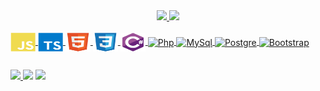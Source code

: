 
<div align="center">
  <a href="https://github.com/YuriPurcote">
  <img height="180em" src="https://github-readme-stats.vercel.app/api?username=YuriPurcote&show_icons=true&theme=dark&include_all_commits=true&count_private=true&hide_border=true&hide_title=true"/>
  <img height="180em" src="https://github-readme-stats.vercel.app/api/top-langs/?username=YuriPurcote&layout=compact&langs_count=7&theme=dark&hide_border=true&hide_title=true"/>
</div>
<div style="display: inline_block"><br>
  <img align="center" alt="Js" height="30" width="40" src="https://raw.githubusercontent.com/devicons/devicon/master/icons/javascript/javascript-plain.svg">
  <img align="center" alt="Ts" height="30" width="40" src="https://raw.githubusercontent.com/devicons/devicon/master/icons/typescript/typescript-plain.svg">
  <img align="center" alt="HTML" height="30" width="40" src="https://raw.githubusercontent.com/devicons/devicon/master/icons/html5/html5-original.svg">
  <img align="center" alt="CSS" height="30" width="40" src="https://raw.githubusercontent.com/devicons/devicon/master/icons/css3/css3-original.svg">
  <img align="center" alt="Csharp" height="30" width="40" src="https://raw.githubusercontent.com/devicons/devicon/master/icons/csharp/csharp-original.svg">
  <img align="center" alt="Php" height="30" width="40"  src="https://cdn.jsdelivr.net/gh/devicons/devicon/icons/php/php-plain.svg">
  <img align="center" alt="MySql" height="30" width="40"  src="https://cdn.jsdelivr.net/gh/devicons/devicon/icons/mysql/mysql-original.svg">
  <img align="center" alt="Postgre" height="30" width="40"  src="https://cdn.jsdelivr.net/gh/devicons/devicon/icons/postgresql/postgresql-original.svg">
  <img align="center" alt="Bootstrap" height="30" width="40"  src="https://cdn.jsdelivr.net/gh/devicons/devicon/icons/bootstrap/bootstrap-original.svg">        
          
</div>
  
  ##
 
<div> 
  <a href="https://wa.me/5541992651515" target="_blank"><img src="https://img.shields.io/badge/WhatsApp-25D366?style=for-the-badge&logo=whatsapp&logoColor=white">
  <a href = "mailto:holtmanpurcote@hotmail.com"><img src="https://img.shields.io/badge/Microsoft_Outlook-0078D4?style=for-the-badge&logo=microsoft-outlook&logoColor=white" target="mailto:holtmanpurcote@hotmail.com"></a>
  <a href="https://www.linkedin.com/in/yuri-holtman-purcote/" target="_blank"><img src="https://img.shields.io/badge/-LinkedIn-%230077B5?style=for-the-badge&logo=linkedin&logoColor=white"></a> 


  
</div>

